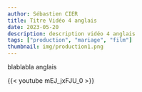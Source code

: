 ```yaml
---
author: Sébastien CIER
title: Titre Vidéo 4 anglais
date: 2023-05-20
description: description vidéo 4 anglais
tags: ["production", "mariage", "film"]
thumbnail: img/production1.png
---
```


blablabla anglais


{{< youtube mEJ_jxFJU_0 >}}



